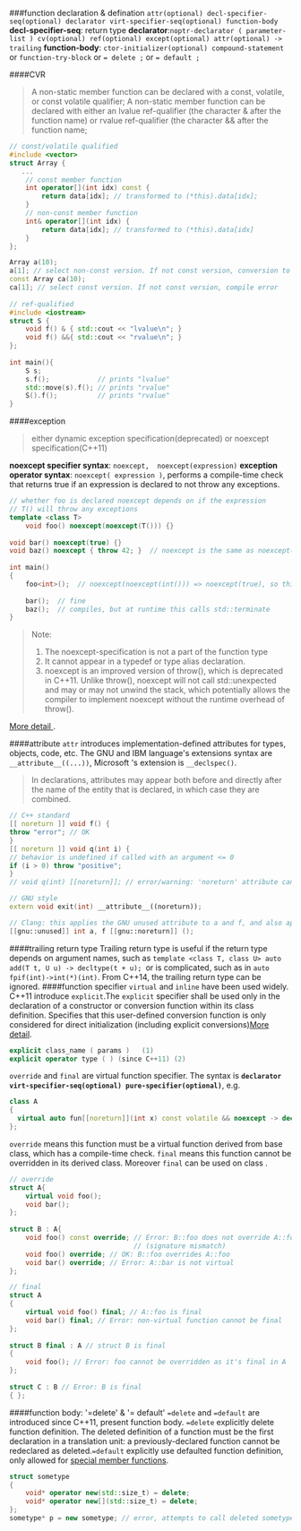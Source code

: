 ###function declaration & defination
`attr(optional) decl-specifier-seq(optional) declarator virt-specifier-seq(optional) function-body`
**decl-specifier-seq**:  return type
**declarator**:`noptr-declarator ( parameter-list ) cv(optional) ref(optional) except(optional) attr(optional) -> trailing`
**function-body**: `ctor-initializer(optional) compound-statement	` or `function-try-block` or `= delete ;` or `= default ;`

####CVR
>A non-static member function can be declared with a const, volatile, or const volatile qualifier;
>A non-static member function can be declared with either an lvalue ref-qualifier (the character & after the function name) or rvalue ref-qualifier (the character && after the function name;   
 
``` C++
// const/volatile qualified
#include <vector>
struct Array {
   ...
    // const member function
    int operator[](int idx) const {
        return data[idx]; // transformed to (*this).data[idx];
    }
    // non-const member function
    int& operator[](int idx) {
        return data[idx]; // transformed to (*this).data[idx]
    }
};

Array a(10);
a[1]; // select non-const version. If not const version, conversion to const, then conside const version
const Array ca(10);
ca[1]; // select const version. If not const version, compile error
    
// ref-qualified
#include <iostream>
struct S {
    void f() & { std::cout << "lvalue\n"; }
    void f() &&{ std::cout << "rvalue\n"; }
};
 
int main(){
    S s;
    s.f();            // prints "lvalue"
    std::move(s).f(); // prints "rvalue"
    S().f();          // prints "rvalue"
}
```
####exception
>either dynamic exception specification(deprecated) or noexcept specification(C++11)

**noexcept specifier syntax**: `noexcept,  noexcept(expression)`
**exception operator syntax**: `noexcept( expression )`,  performs a compile-time check that returns true if an expression is declared to not throw any exceptions.
```C++
// whether foo is declared noexcept depends on if the expression
// T() will throw any exceptions
template <class T>
	void foo() noexcept(noexcept(T())) {}
 
void bar() noexcept(true) {}
void baz() noexcept { throw 42; }  // noexcept is the same as noexcept(true)
 
int main() 
{
    foo<int>();  // noexcept(noexcept(int())) => noexcept(true), so this is fine
 
    bar();  // fine
    baz();  // compiles, but at runtime this calls std::terminate
}
```
>Note:
>1. The noexcept-specification is not a part of the function type
>2. It cannot appear in a typedef or type alias declaration.
>3. noexcept is an improved version of throw(), which is deprecated in C++11. Unlike throw(), noexcept will not call std::unexpected and may or may not unwind the stack, which potentially allows the compiler to implement noexcept without the runtime overhead of throw(). 

[More detail ][1].

####attribute
`attr` introduces implementation-defined attributes for types, objects, code, etc.  The GNU and IBM language's extensions syntax are ` __attribute__((...))`, Microsoft 's extension is  `__declspec()`.
>In declarations, attributes may appear both before and directly after the name of the entity that is declared, in which case they are combined.
```C++
// C++ standard
[[ noreturn ]] void f() {
throw "error"; // OK
}
[[ noreturn ]] void q(int i) {
// behavior is undefined if called with an argument <= 0
if (i > 0) throw "positive";
}
// void q(int) [[noreturn]]; // error/warning: 'noreturn' attribute cannot be applied to types (warning in gcc, error in Clang). It should be something wrong in cppreference's description about function declaration.

// GNU style 
extern void exit(int) __attribute__((noreturn));

// Clang: this applies the GNU unused attribute to a and f, and also applies the GNU noreturn attribute to f.
[[gnu::unused]] int a, f [[gnu::noreturn]] (); 
```
####trailing return type
Trailing return type is useful if the return type depends on argument names, such as `template <class T, class U> auto add(T t, U u) -> decltype(t + u); `or is complicated, such as in `auto fpif(int)->int(*)(int)`. From C++14, the trailing return type can be ignored.
####function specifier
`virtual` and `inline` have been used widely.  C++11 introduce `explicit`.The `explicit` specifier shall be used only in the declaration of a constructor or conversion function within its class definition. Specifies that this user-defined conversion function is only considered for direct initialization (including explicit conversions)[More detail][2].
```C++
explicit class_name ( params )	 (1)	
explicit operator type ( ) (since C++11) (2)	
```
`override` and `final` are virtual function specifier. The syntax is **`declarator virt-specifier-seq(optional) pure-specifier(optional)`**, e.g. 

```C++
class A
{
  virtual auto fun[[noreturn]](int x) const volatile && noexcept -> decltype(x) final{}
};
```
`override` means this function must be a virtual function derived from base class, which has a compile-time check. `final` means this function cannot be overridden in its derived class. Moreover `final` can be used on class .
```C++
// override
struct A{
    virtual void foo();
    void bar();
};
 
struct B : A{
    void foo() const override; // Error: B::foo does not override A::foo
                               // (signature mismatch)
    void foo() override; // OK: B::foo overrides A::foo
    void bar() override; // Error: A::bar is not virtual
};

// final
struct A
{
    virtual void foo() final; // A::foo is final
    void bar() final; // Error: non-virtual function cannot be final
};
 
struct B final : A // struct B is final
{
    void foo(); // Error: foo cannot be overridden as it's final in A
};
 
struct C : B // Error: B is final
{ };
```
####function body: '=delete' & '= default'
`=delete` and `=default` are introduced since C++11, present function body. `=delete` explicitly delete function definition. The deleted definition of a function must be the first declaration in a translation unit: a previously-declared function cannot be redeclared as deleted.`=default` explicitly use defaulted function definition, only allowed for [special member functions][3].
```C++
struct sometype
{
    void* operator new(std::size_t) = delete;
    void* operator new[](std::size_t) = delete;
};
sometype* p = new sometype; // error, attempts to call deleted sometype::operator new
```


[1]: http://en.cppreference.com/w/cpp/language/noexcept_spec
[2]: http://en.cppreference.com/w/cpp/language/explicit
[3]:http://en.cppreference.com/w/cpp/language/member_functions#Special_member_functions